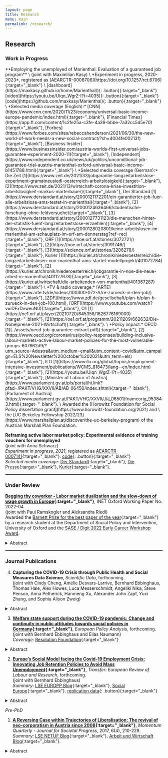```yaml
---
layout: page
title: Research
menu: main
permalink: /research/
---
```


## Research
### Work in Progress
<p> </p>
**Employing the unemployed of Marienthal: Evaluation of a guaranteed job program** \
(joint with Maximilian Kasy) \
*Experiment in progress, 2020-2023*, registered as [AEARCTR-0006706](https://doi.org/10.1257/rct.6706){:target="_blank"} \
[dashboard](https://maxkasy.github.io/home/Marienthal/){: .button}{:target="_blank"} [video](https://youtu.be/Uiqn_WgrZ-I?t=4035){: .button}{:target="_blank"} [code](https://github.com/maxkasy/Marienthal){: .button}{:target="_blank"} \
*Selected media coverage (English):* [CNN](https://www.cnn.com/2020/11/23/economy/universal-basic-income-europe-pandemic/index.html){:target="_blank"}, [Financial Times](https://app.ft.com/content/1c2fe25a-c3fe-4a39-bbbe-7a32cc5d5e70){:target="_blank"}, [Forbes](https://www.forbes.com/sites/rebeccahenderson/2021/06/30/the-new-world-of-work-needs-a-new-social-contract/?sh=4004fe00213f){:target="_blank"}, [Business Insider](https://www.businessinsider.com/austria-worlds-first-universal-jobs-guarantee-experiment-2020-11){:target="_blank"}, [Independent](https://www.independent.co.uk/news/uk/politics/unconditional-job-guarantee-trial-austria-marienthal-oxford-universal-basic-income-b1451788.html){:target="_blank"} \
*Selected media coverage (German):* Die Zeit [1](https://www.zeit.de/2021/33/jobgarantie-langzeitarbeitslose-experiment-gramatneusiedl-oesterreich-arbeitslosigkeit){:target="_blank"}, [2](https://www.zeit.de/2021/13/wirtschaft-corona-krise-investition-arbeitslosigkeit-markus-marterbauer){:target="_blank"}, Der Standard [1](https://www.derstandard.at/story/2000121172201/ein-garantierter-job-fuer-alle-arbeitslose-ams-testet-in-marienthal){:target="_blank"}, [2](https://www.derstandard.at/story/2000124636466/studentische-forschung-ohne-feldversuche){:target="_blank"}, [3](https://www.derstandard.at/story/2000127731123/die-menschen-hinter-der-statistik-fuenf-langzeitarbeitslose-erzaehlen){:target="_blank"}, [4](https://www.derstandard.at/story/2000128020801/keine-arbeitslosen-im-marienthal-am-schauplatz-im-orf-am-donnerstag?ref=rec){:target="_blank"}, ORF [1](https://noe.orf.at/stories/3072721/){:target="_blank"}, [2](https://noe.orf.at/stories/3091746/){:target="_blank"}, [3](https://science.orf.at/stories/3206278/){:target="_blank"}, Kurier [1](https://kurier.at/chronik/niederoesterreich/die-langzeitarbeitslosen-von-marienthal-ams-startet-modellprojekt/401072784){:target="_blank"}, [2](https://kurier.at/chronik/niederoesterreich/jobgarantie-in-noe-die-neue-arbeit-in-marienthal/401127678){:target="_blank"}, [3](https://kurier.at/wirtschaft/die-arbeitenden-von-marienthal/401367287){:target="_blank"} \
*TV & radio coverage:* [ARTE](https://www.arte.tv/de/videos/100300-072-A/re-zurueck-in-den-job/){:target="_blank"}, [ZDF](https://www.zdf.de/gesellschaft/plan-b/plan-b-zurueck-in-den-job-100.html), [ORF](https://www.youtube.com/watch?v=iDFxDvweuN0){:target="_blank"}, Ö1 [1](https://oe1.orf.at/player/20210720/645358/1626776169000){:target="_blank"}, [2](https://oe1.orf.at/programm/20211209/662632/Die-Nobelpreise-2021-Wirtschaft){:target="_blank"}. \
*Policy impact:* OECD [1](../assets/oecd-job-guarantee-extract.pdf){:target="_blank"}, [2](https://www.oecd.org/coronavirus/policy-responses/building-inclusive-labour-markets-active-labour-market-policies-for-the-most-vulnerable-groups-607662d9/?utm_source=Adestra&utm_medium=email&utm_content=covid&utm_campaign=ELS%20Newsletter%20October%202021&utm_term=els){:target="_blank"}, ILO [1](https://www.ilo.org/global/topics/employment-intensive-investment/publications/WCMS_818473/lang--en/index.htm){:target="_blank"}, [2](https://youtu.be/Uiqn_WgrZ-I?t=4035){:target="_blank"}, [Minister of Labour of Austria](https://www.parlament.gv.at/pls/portal/hi.link?pfad=/PAKT/VHG/XXVII/AB/AB_06450/index.shtml){:target="_blank"}, [Parliament of Austria](https://www.parlament.gv.at/PAKT/VHG/XXVII/J/J_06501/fnameorig_953843.html){:target="_blank"}.  \
Awarded the [Horowitz Foundation for Social Policy dissertation grant](https://www.horowitz-foundation.org/2021) and \
the [UC Berkeley Fellowship 2022/23](https://www.marshallplan.at/discover/the-uc-berkeley-program) of the Austrian Marshall Plan Foundation.

**Reframing active labor market policy: Experimental evidence of training vouchers for unemployed** \
(joint with Anna Schwarz) \
*Experiment in progress, 2021*, registered as [AEARCTR-0007141](https://doi.org/10.1257/rct.7141){:target="_blank"}. [code](https://github.com/lukaslehner/Vouchers){: .button}{:target="_blank"} \
*Selected media coverage:* [Der Standard](https://www.derstandard.at/story/2000132676619/gutscheine-statt-zwang-fuer-arbeitslose-experiment-beim-ams-zeigt-potenzial){:target="_blank"}, [Die Presse](https://www.diepresse.com/6089439/arbeitsmarktreform-mehr-autonomie-fuer-arbeitslose){:target="_blank"}, [Kurier](https://kurier.at/chronik/niederoesterreich/ams-erfolg-mit-15000-euro-gutscheinen/401861693){:target="_blank"}.

<hr style="border:.25px solid grey">

### Under Review
<p> </p>

**[Begging thy coworker - Labor market dualization and the slow-down of wage growth in Europe](https://www.inet.ox.ac.uk/publications/no-2022-04-begging-thy-coworker-labor-market-dualization-and-the-slow-down-of-wage-growth-in-europe/){:target="_blank"}**, INET Oxford Working Paper No. 2022-04 \
(joint with Paul Ramskogler and Aleksandra Riedl) \
Awarded the [Barnett Prize for the best paper of the year](https://www.spi.ox.ac.uk/article/barnett-prize-winners-2021){:target="_blank"} by a research student at the Department of Social Policy and Intervention, University of Oxford and the [SASE / Digit 2022 Early Career Workshop Award](https://sase.org/workshop/2022-sase-digit-early-career-workshop/).
<details>
  <summary>Abstract</summary>

Does the structure of labor markets – and the possibility to employ temporary workers – affect aggregate wage growth? After the global financial crisis (GFC) a rich debate had ensued about the reasons for the delayed pick up of wage growth. However, structural labor market aspects remained strangely absent from this discussion. We contribute by incorporating labor market dualization into the standard Phillips curve model to explain wage growth in 30 European countries in the period 2004-2017.

We find that the presence of workers with temporary contracts in Europe’s labor markets slows down aggregate wage growth due to the competition that temporary workers exert on permanent workers. This competition effect is most pronounced in countries, where trade union density is low. Moreover, we establish that labor market dualization has been at least as important in slowing wage growth since the GFC as unemployment, i.e. the observed flattening of the Phillips curve.
</details>
<p> </p>

<hr style="border:.25px solid grey">

### Journal Publications
<p> </p>

4) **Capturing the COVID-19 Crisis through Public Health and Social Measures Data Science**, *Scientific Data*, forthcoming. \
(joint with Cindy Cheng, Amélie Desvars-Larrive, Bernhard Ebbinghaus, Thomas Hale, Alex Howes, Luca Messerschmidt, Angeliki Nika, Steve Penson, Anna Petherick, Hanmeng Xu, Alexander John Zapf, Yuxi Zhang, and Sophia Alison Zweig)
<details>
  <summary>Abstract</summary>

In response to COVID-19, governments worldwide are implementing public health and social measures (PHSMs) that substantially impact many areas beyond public health. The new field of PHSM data science collects, structures, and disseminates data on PHSM; here, we report the main achievements, challenges, and focus areas of this novel field of research.
</details>
<p> </p>

3) **[Welfare state support during the COVID-19 pandemic: Change and continuity in public attitudes towards social policies in Germany](https://doi.org/10.1002/epa2.1152){:target="_blank"}**, *European Policy Analysis*, forthcoming. \
(joint with Bernhard Ebbinghaus and Elias Naumann) \
*Coverage:* [Resolution Foundation](https://www.resolutionfoundation.org/comment/try-your-hand-at-levelling-up-the-country/){:target="_blank"}
<details>
  <summary>Abstract</summary>
  
Our analysis asks whether the pandemic situation affects welfare state support in Germany. The pandemic has increased the health and income risks calling for welfare state intervention. While increased needs, more deservingness, and higher state responsibility during such a crisis would suggest augmented support generally and among those at risk, this might be a short-term effect and cost considerations could reverse this trend. We study public attitudes towards four key social policy areas based on the German Internet Panel (GIP). We use three waves prior and further three waves since the pandemic had been declared in March 2020. The analysis shows both continuity in the popularity of social policies, in particular health and pensions, and some short-term increase in support for unemployment and family policies. The results after nearly 2 years suggest rather continuation with some thermostatic short-term boosts in support instead of any long-lasting change.
</details>
<p> </p>

2) **[Europe’s Social Model facing the Covid-19 Employment Crisis: Innovating Job Retention Policies to Avoid Mass Unemployment](https://doi.org/10.1177/10242589221079151){:target="_blank"}**, *Transfer: European Review of Labour and Research*, forthcoming. \
(joint with Bernhard Ebbinghaus) \
*Summary:* [LSE EUROPP Blog](https://blogs.lse.ac.uk/europpblog/2021/06/01/labour-hoarding-during-the-pandemic-assessing-the-impact-of-job-retention-schemes-in-europe/){:target="_blank"}, [Social Europe](https://socialeurope.eu/short-time-working-lessons-for-the-next-recession){:target="_blank"}. [replication data](https://doi.org/10.7910/DVN/9D9F5M){: .button}{:target="_blank"}
<details>
  <summary>Abstract</summary>

Europe faces multiple challenges during the Covid-19 pandemic, including the problem of how to secure jobs and earnings. In our comparative analysis, we explore to what degree European welfare states were capable to respond to this crisis by stabilizing employment and income for working people. While short-time work was a policy tool already partly used in the Great Recession, job retention policies were further expanded or newly introduced across Europe due to the pandemic in 2020. However, cross-national variations persist in the way in which these schemes were designed and implemented across European welfare states, aiming more or less towards labour hoarding to avoid mass dismissal throughout the employment crisis. We distinguish between business support and labour support logics in explaining the variation in job retention policies across Europe. Continental, Mediterranean and Liberal welfare states fostered more labour hoarding than Nordic or Central and Eastern European countries.
</details>
<p> </p>

*Pre-PhD* 

1) **[A Reversing Case within Trajectories of Liberalisation: The revival of neo-corporatism in Austria since 2008](https://www.momentum-quarterly.org/ojs2/index.php/momentum/article/view/2476){:target="_blank"}**, *Momentum Quarterly - Journal for Societal Progress*, 2017, 6(4), 210-229. \
*Summary:* [LSE NETUF Blog](http://blogs.lse.ac.uk/netuf/2018/01/02/has-austrias-decade-long-revival-of-neo-corporatism-come-to-an-end/?subscribe=success#blog_subscription-2){:target="_blank"}, [Arbeit und Wirtschaft Blog](https://www.awblog.at/ist-oesterreichs-revival-der-sozialpartner-nach-einem-jahrzehnt-am-ende/){:target="_blank"}.
<details>
  <summary>Abstract</summary>

The overall dominating trend of liberalisation, deregulation and privatisation has accelerated since the global economic crisis in 2008. Under the paradigm of competitiveness, a major policy goal has been the implementation of ‘structural reforms’ replacing neo-corporatist practices with market coordination. However, Austria’s coordinating institutions have been strengthened since 2008, contrasting the EU-wide liberalising trend. To explain this puzzle, government members’ biographies since 1983 were analysed, seven elite interviews conducted and official government documents evaluated. Under the logic of access, social partner organisations made active use of a ‘revolving door effect’, placing their employees as ‘interlocking directorates’ in government positions to gain influence on policies. For this ‘power-policy exchange’ social partners defended political compromises of the government and supported the weakened social democratic (SPÖ) and the conservative (ÖVP) party leadership. Such a ‘tactical alliance’ is fragile, as it depends on the interest constellation of actors involved, but outlines the remaining scope for domestic politics in an age of increased liberalising pressures from globalisation and EU integration.
</details>